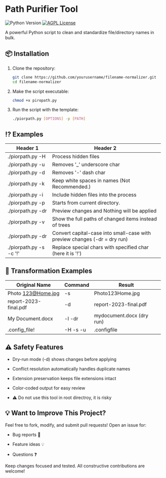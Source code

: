 # Path Purifier Tool

![Python Version](https://img.shields.io/badge/python-3.6+-blue.svg)
[![AGPL License](https://img.shields.io/badge/license-AGPL-blue.svg)](https://www.gnu.org/licenses/agpl-3.0)

A powerful Python script to clean and standardize file/directory names in bulk.

## 📦 Installation

1. Clone the repository:
   ```bash
   git clone https://github.com/yourusername/filename-normalizer.git
   cd filename-normalizer
   
2. Make the script executable:
   ```bash
   chmod +x piropath.py
3. Run the script with the template:
   ```bash
   ./piorpath.py [OPTIONS] -p [PATH]

## ⁉️ Examples

| Header 1            | Header 2 
|---------------------|----------
| ./piorpath.py -H |Process hidden files
| ./piorpath.py -u|Removes '_' underscore char 
| ./piorpath.py -d|Removes '-' dash char
| ./piorpath.py -k|Keep white spaces in names (Not Recommended.)
| ./piorpath.py -i|Include hidden files into the process
| ./piorpath.py -p|Starts from current directory.
| ./piorpath.py -dr|Preview changes and Nothing will be applied
| ./piorpath.py -v|Show the full paths of changed items instead of trees
| ./piorpath.py -dr|Convert capital-case into small-case with preview changes (-dr = dry run)
| ./piorpath.py -s -c '!'|Replace special chars with specified char (here it is '!') 

## 🧪 Transformation Examples
| Original Name | Command | Result |
|----------|----------|----------|
| Photo 123@Home.jpg| -s | Photo123Home.jpg  |
| report-2023-final.pdf| -d |  report-2023-final.pdf |
| My Document.docx  | -l -dr | mydocument.docx (dry run)  |
| .config_file!  | -H -s -u | .configfile |

## ⚠️ Safety Features
- Dry-run mode (-d) shows changes before applying

- Conflict resolution automatically handles duplicate names

- Extension preservation keeps file extensions intact

- Color-coded output for easy review

- ⚠️ Do not use this tool in root directroy, it is risky


## 💡 Want to Improve This Project?
Feel free to fork, modify, and submit pull requests! Open an issue for:

- Bug reports 🐛

- Feature ideas 💡

- Questions ❓

Keep changes focused and tested. All constructive contributions are welcome!



